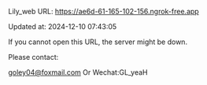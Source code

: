 Lily_web URL: https://ae6d-61-165-102-156.ngrok-free.app

Updated at: 2024-12-10 07:43:05

If you cannot open this URL, the server might be down.

Please contact: 

goley04@foxmail.com Or Wechat:GL_yeaH